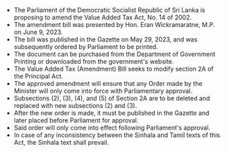 - The Parliament of the Democratic Socialist Republic of Sri Lanka is proposing to amend the Value Added Tax Act, No. 14 of 2002.
- The amendment bill was presented by Hon. Eran Wickramaratne, M.P. on June 9, 2023.
- The bill was published in the Gazette on May 29, 2023, and was subsequently ordered by Parliament to be printed.
- The document can be purchased from the Department of Government Printing or downloaded from the government's website.
- The Value Added Tax (Amendment) Bill seeks to modify section 2A of the Principal Act.
- The approved amendment will ensure that any Order made by the Minister will only come into force with Parliamentary approval.
- Subsections (2), (3), (4), and (5) of Section 2A are to be deleted and replaced with new subsections (2) and (3).
- After the new order is made, it must be published in the Gazette and later placed before Parliament for approval.
- Said order will only come into effect following Parliament's approval.
- In case of any inconsistency between the Sinhala and Tamil texts of this Act, the Sinhala text shall prevail.